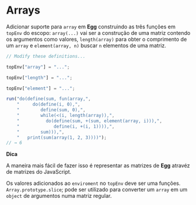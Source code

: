 # Arrays

Adicionar suporte para `array` em **Egg** construindo as três funções em `topEnv` do escopo: `array(...)` vai ser a construção de uma matriz contendo os argumentos como valores, `length(array)` para obter o comprimento de um `array` e `element(array, n)` buscar `n` elementos de uma matriz.


```js
// Modify these definitions...

topEnv["array"] = "...";

topEnv["length"] = "...";

topEnv["element"] = "...";

run("do(define(sum, fun(array,",
    "     do(define(i, 0),",
    "        define(sum, 0),",
    "        while(<(i, length(array)),",
    "          do(define(sum, +(sum, element(array, i))),",
    "             define(i, +(i, 1)))),",
    "        sum))),",
    "   print(sum(array(1, 2, 3))))");
// → 6
```

**Dica**

A maneira mais fácil de fazer isso é representar as matrizes de **Egg** atravéz de matrizes do JavaScript.

Os valores adicionados ao `enviroment` no `topEnv` deve ser uma funções. `Array.prototype.slice`; pode ser utilizado para converter um `array` em um `object` de argumentos numa matriz regular.
